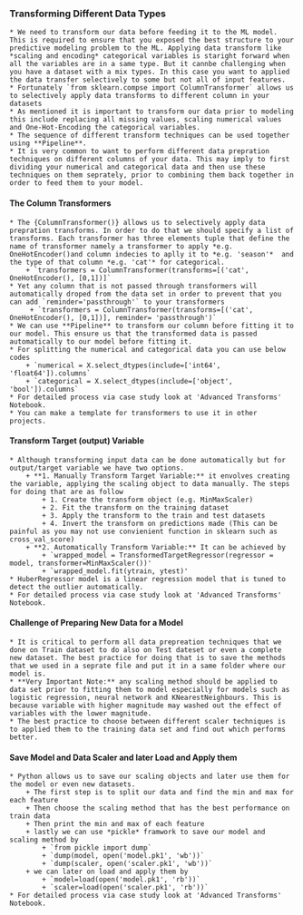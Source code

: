 ### Transforming Different Data Types
    * We need to transform our data before feeding it to the ML model. This is required to ensure that you exposed the best structure to your predictive modeling problem to the ML. Applying data transform like *scaling and encoding* categorical variables is staright forward when all the variables are in a same type. But it cannbe challenging when you have a dataset with a mix types. In this case you want to applied the data transfer selectively to some but not all of input features.
    * Fortunately `from sklearn.compse import ColumnTransformer` allows us to selectively apply data transforms to different column in your datasets  
    * As mentioned it is important to transform our data prior to modeling this include replacing all missing values, scaling numerical values and One-Hot-Encoding the categorical variables.   
    * The sequence of different transform techniques can be used together using **Pipeline**. 
    * It is very common to want to perform different data prepration techniques on different columns of your data. This may imply to first dividing your numerical and categorical data and then use these techniques on them seprately, prior to combining them back together in order to feed them to your model.
    
#### The Column Transformers
    * The {ColumnTransformer()} allows us to selectively apply data prepration transforms. In order to do that we should specify a list of transforms. Each transformer has three elements tuple that define the name of transformer namely a transformer to apply *e.g. OneHotEncoder()and column indecies to aplly it to *e.g. 'season'*  and the type of that column *e.g. 'cat'* for categorical.  
        + `transformers = ColumnTransformer(transforms=[('cat', OneHotEncoder(), [0,1])]`
    * Yet any column that is not passed through transformers will automatically droped from the data set in order to prevent that you can add `reminder='passthrough'` to your transformers
         + `transformers = ColumnTransformer(transforms=[('cat', OneHotEncoder(), [0,1])], reminder= 'passthrough')`
    * We can use **Pipeline** to transform our column before fitting it to our model. This ensure us that the transformed data is passed automatically to our model before fitting it. 
    * For splitting the numerical and categorical data you can use below codes
        + `numerical = X.select_dtypes(include=['int64', 'float64']).columns`
        + `categorical = X.select_dtypes(include=['object', 'bool']).columns`
    * For detailed process via case study look at 'Advanced Transforms' Notebook.
    * You can make a template for transformers to use it in other projects.
    
#### Transform Target (output) Variable
    * Although transforming input data can be done automatically but for output/target variable we have two options.
        + **1. Manually Transform Target Variable:** it envolves creating the variable, applying the scaling object to data manually. The steps for doing that are as follow
            + 1. Create the transform object (e.g. MinMaxScaler)
            + 2. Fit the transform on the training dataset
            + 3. Apply the transform to the train and test datasets
            + 4. Invert the transform on predictions made (This can be painful as you may not use convienient function in sklearn such as cross_val_score)
        + **2. Automatically Transform Variable:** It can be achieved by 
            + `wrapped_model = TransformedTargetRegressor(regressor = model, transformer=MinMaxScaler())' 
            + `wrapped_model.fit(ytrain, ytest)'
    * HuberRegressor model is a linear regression model that is tuned to detect the outlier automatically. 
    * For detailed process via case study look at 'Advanced Transforms' Notebook.
    
#### Challenge of Preparing New Data for a Model
    * It is critical to perform all data prepreation techniques that we done on Train dataset to do also on Test dateset or even a complete new dataset. The best practice for doing that is to save the methods that we used in a seprate file and put it in a same folder where our model is. 
    * **Very Important Note:** any scaling method should be applied to data set prior to fitting them to model especially for models such as logistic regression, neural network and KNearestNeighbours. This is because variable with higher magnitude may washed out the effect of variables with the lower magnitude.
    * The best practice to choose between different scaler techniques is to applied them to the training data set and find out which performs better.
    
#### Save Model and Data Scaler and later Load and Apply them 
    * Python allows us to save our scaling objects and later use them for the model or even new datasets.
        + The first step is to split our data and find the min and max for each feature
        + Then choose the scaling method that has the best performance on train data
        + Then print the min and max of each feature  
        + lastly we can use *pickle* framwork to save our model and scaling method by
            + `from pickle import dump`
            + `dump(model, open('model.pk1', 'wb'))`
            + `dump(scaler, open('scaler.pk1', 'wb'))`
        + we can later on load and apply them by 
            + `model=load(open('model.pk1', 'rb'))`
            + `scaler=load(open('scaler.pk1', 'rb'))`
    * For detailed process via case study look at 'Advanced Transforms' Notebook.
   
